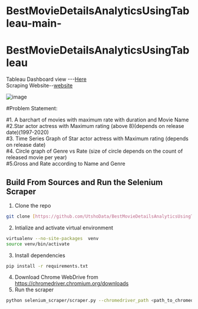 # BestMovieDetailsAnalyticsUsingTableau-main-
# BestMovieDetailsAnalyticsUsingTableau
Tableau Dashboard view ---[Here](https://public.tableau.com/app/profile/md.kawser.islam/viz/BestMovieDetails/Dashboard1?publish=yes)<br/>
Scraping Website--[website](https://www.imdb.com/list/ls000634294/?sort=list_order,asc&st_dt=&mode=detail&page=1)<br/>

![image](https://github.com/UtshoData/BestMovieDetailsAnalyticsUsingTableau/assets/157609050/6f7c71ea-3058-4e32-b86d-d50e013c7106)

#Problem Statement:

#1. A barchart of movies with maximum rate with duration and Movie Name <br>
#2.Star actor actress with Maximum rating (above 8)(depends on release date)(1997-2020)<br>
#3. Time Series Graph of Star actor actress with Maximum rating (depends on release date)<br>
#4. Circle graph of  Genre vs Rate (size of circle depends on the count of released movie per year)<br>
#5.Gross and Rate according to Name and Genre<br>

## Build From Sources and Run the Selenium Scraper
1. Clone the repo
```bash
git clone [https://github.com/UtshoData/BestMovieDetailsAnalyticsUsingTableau.git]
```
2. Intialize and activate virtual environment
```bash
virtualenv --no-site-packages  venv
source venv/bin/activate
```
3. Install dependencies
```bash
pip install -r requirements.txt
```
4. Download Chrome WebDrive from https://chromedriver.chromium.org/downloads 
5. Run the scraper
```bash
python selenium_scraper/scraper.py --chromedriver_path <path_to_chromedriver>
```

